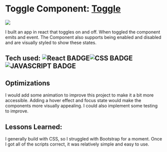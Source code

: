 # Toggle Component: <a href="https://trellixtoggle.netlify.app/" target="_blank">Toggle</a>
<a href="https://trellixtoggle.netlify.app/" target="_blank"><img src="https://media.giphy.com/media/GMTKszPT82nDXkFTlj/giphy.gif" /></a>


I built an app in react that toggles on and off. When toggled the component emits and event. The Component also supports being enabled and disabled and are visually styled to show these states.

## Tech used: ![React BADGE](https://img.shields.io/static/v1?label=|&message=React&color=23555f&style=plastic&logo=React)![CSS BADGE](https://img.shields.io/static/v1?label=|&message=CSS3&color=285f65&style=plastic&logo=css3)![JAVASCRIPT BADGE](https://img.shields.io/static/v1?label=|&message=JAVASCRIPT&color=3c7f5d&style=plastic&logo=javascript)

 

## Optimizations

I would add some animation to improve this project to make it a bit more accessible. Adding a hover effect and focus state would make the components more visually appealing. I could also implement some testing to improve.
## Lessons Learned:
I generally build with CSS, so I struggled with Bootstrap for a moment. Once I got all of the scripts correct, it was relatively simple and easy to use. 
